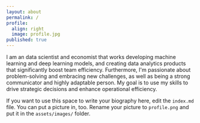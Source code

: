 ```yaml
---
layout: about
permalink: /
profile:
  align: right
  image: profile.jpg
published: true
---
```


I am an data scientist and economist that works developing machine learning and deep learning models, and creating data analytics products that significantly boost team efficiency. Furthermore, I'm passionate about problem-solving and embracing new challenges, as well as being a strong communicator and highly adaptable person. My goal is to use my skills to drive strategic decisions and enhance operational efficiency.

If you want to use this space to write your biography here, edit the `index.md` file. You can put a picture in, too. Rename your picture to `profile.png` and put it in the `assets/images/` folder.

